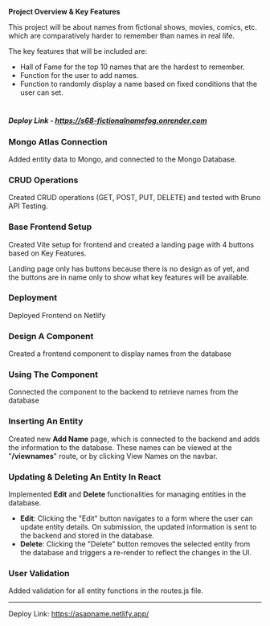 **Project Overview & Key Features**

This project will be about names from fictional shows, movies, comics, etc. which are comparatively harder to remember than names in real life.

The key features that will be included are:

- Hall of Fame for the top 10 names that are the hardest to remember.
- Function for the user to add names.
- Function to randomly display a name based on fixed conditions that the user can set.

#

##### Deploy Link - https://s68-fictionalnamefog.onrender.com

### Mongo Atlas Connection
Added entity data to Mongo, and connected to the Mongo Database.

### CRUD Operations
Created CRUD operations (GET, POST, PUT, DELETE) and tested with Bruno API Testing.

### Base Frontend Setup
Created Vite setup for frontend and created a landing page with 4 buttons based on Key Features.

Landing page only has buttons because there is no design as of yet, and the buttons are in name only to show what key features will be available.

### Deployment
Deployed Frontend on Netlify

### Design A Component
Created a frontend component to display names from the database

### Using The Component
Connected the component to the backend to retrieve names from the database

### Inserting An Entity
Created new **Add Name** page, which is connected to the backend and adds the information to the database.
These names can be viewed at the "**/viewnames**" route, or by clicking View Names on the navbar.

### Updating & Deleting An Entity In React
Implemented **Edit** and **Delete** functionalities for managing entities in the database.

- **Edit**: Clicking the "Edit" button navigates to a form where the user can update entity details. On submission, the updated information is sent to the backend and stored in the database.
- **Delete**: Clicking the "Delete" button removes the selected entity from the database and triggers a re-render to reflect the changes in the UI.

### User Validation
Added validation for all entity functions in the routes.js file.

---

Deploy Link: https://asapname.netlify.app/